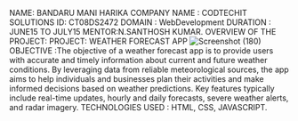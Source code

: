 NAME: BANDARU MANI HARIKA COMPANY NAME : CODTECHIT SOLUTIONS ID: CT08DS2472 DOMAIN : WebDevelopment  DURATION : JUNE15 TO JULY15 MENTOR:N.SANTHOSH KUMAR.
OVERVIEW OF THE PROJECT: 
PROJECT: WEATHER FORECAST APP
![Screenshot (180)](https://github.com/2200031298Harika/CODTECH-IT-Solutions-Task-1/assets/168229950/b8e143f9-f871-4a42-8301-4b87d6f65b5b)
OBJECTIVE :The objective of a weather forecast app is to provide users with accurate and timely information about current and future weather conditions. By leveraging data from reliable meteorological sources, the app aims to help individuals and businesses plan their activities and make informed decisions based on weather predictions. Key features typically include real-time updates, hourly and daily forecasts, severe weather alerts, and radar imagery.
TECHNOLOGIES USED : HTML, CSS, JAVASCRIPT.
